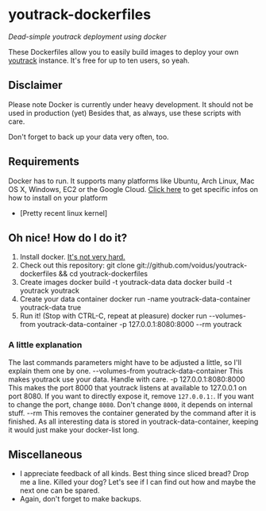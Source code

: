 # youtrack-dockerfiles
*Dead-simple youtrack deployment using docker*

These Dockerfiles allow you to easily build images to deploy your own [youtrack](www.jetbrains.com/youtrack/) instance.
It's free for up to ten users, so yeah.

## Disclaimer
<quote>Please note Docker is currently under heavy development. It should not be used in production (yet)</quote>
Besides that, as always, use these scripts with care.

Don't forget to back up your data very often, too.

## Requirements
Docker has to run. It supports many platforms like Ubuntu, Arch Linux, Mac OS X, Windows, EC2 or the Google Cloud.
[Click here](http://docs.docker.io/en/latest/installation/) to get specific infos on how to install on your platform

* [Pretty recent linux kernel]

## Oh nice! How do I do it?
1. Install docker. [It's not very hard.](http://docs.docker.io/en/latest/installation/)
2. Check out this repository: 
  git clone git://github.com/voidus/youtrack-dockerfiles && cd youtrack-dockerfiles
3. Create images
  docker build -t youtrack-data data
  docker build -t youtrack youtrack
4. Create your data container
  docker run -name youtrack-data-container youtrack-data true
5. Run it! (Stop with CTRL-C, repeat at pleasure)
  docker run --volumes-from youtrack-data-container -p 127.0.0.1:8080:8000 --rm youtrack

### A little explanation
The last commands parameters might have to be adjusted a little, so I'll explain them one by one.
  --volumes-from youtrack-data-container
This makes youtrack use your data. Handle with care.
  -p 127.0.0.1:8080:8000
This makes the port 8000 that youtrack listens at available to 127.0.0.1 on port 8080.
If you want to directly expose it, remove `127.0.0.1:`. If you want to change the port, change `8080`. Don't change
`8000`, it depends on internal stuff.
  --rm
This removes the container generated by the command after it is finished. As all interesting data is stored in
youtrack-data-container, keeping it would just make your docker-list long.

## Miscellaneous
* I appreciate feedback of all kinds. Best thing since sliced bread? Drop me a line. Killed your dog? Let's see if I can
  find out how and maybe the next one can be spared.
* Again, don't forget to make backups.
